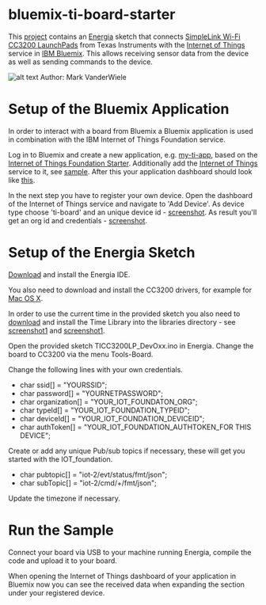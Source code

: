 bluemix-ti-board-starter
================================================================================

This [project](https://github.com/IBM-Bluemix/bluemix-ti-board-starter) contains an [Energia](http://energia.nu/faqs/) sketch that connects [SimpleLink Wi-Fi CC3200 LaunchPads](http://www.ti.com/tool/cc3200-launchxl) from Texas Instruments with the [Internet of Things](https://console.ng.bluemix.net/?ace_base=true#/store/serviceOfferingGuid=8e3a9040-7ce8-4022-a36b-47f836d2b83e&fromCatalog=true) service in [IBM Bluemix](https://bluemix.net). This allows receiving sensor data from the device as well as sending commands to the device.

![alt text](https://raw.githubusercontent.com/IBM-Bluemix/bluemix-ti-board-starter/master/images/energia.png "energia")
Author: Mark VanderWiele


Setup of the Bluemix Application
================================================================================

In order to interact with a board from Bluemix a Bluemix application is used in combination with the IBM Internet of Things Foundation service. 

Log in to Bluemix and create a new application, e.g. [my-ti-app](https://raw.githubusercontent.com/IBM-Bluemix/bluemix-ti-board-starter/master/images/bluemixcreateapp1.png), based on the [Internet of Things Foundation Starter](https://console.ng.bluemix.net/?ace_base=true#/store/appType=web&cloudOEPaneId=store&appTemplateGuid=iot-template&fromCatalog=true). Additionally add the [Internet of Things](https://console.ng.bluemix.net/?ace_base=true#/store/serviceOfferingGuid=8e3a9040-7ce8-4022-a36b-47f836d2b83e&fromCatalog=true) service to it, see [sample](https://raw.githubusercontent.com/IBM-Bluemix/bluemix-ti-board-starter/master/images/bluemixcreateapp2.png). After this your application dashboard should look like [this](https://raw.githubusercontent.com/IBM-Bluemix/bluemix-ti-board-starter/master/images/bluemixcreateapp3.png).

In the next step you have to register your own device. Open the dashboard of the Internet of Things service and navigate to 'Add Device'. As device type choose 'ti-board' and an unique device id - [screenshot](https://raw.githubusercontent.com/IBM-Bluemix/bluemix-ti-board-starter/master/images/registerdevice1.png). As result you'll get an org id and credentials - [screenshot](https://raw.githubusercontent.com/IBM-Bluemix/bluemix-ti-board-starter/master/images/registerdevice2.png).


Setup of the Energia Sketch
================================================================================

[Download](http://energia.nu/download/) and install the Energia IDE.

You also need to download and install the CC3200 drivers, for example for [Mac OS X](http://energia.nu/files/EnergiaFTDIDrivers2.2.18.zip).

In order to use the current time in the provided sketch you also need to [download](http://www.pjrc.com/teensy/td_libs_Time.html) and install the Time Library into the libraries directory - see [screenshot1](https://raw.githubusercontent.com/IBM-Bluemix/bluemix-ti-board-starter/master/images/installtime1.png) and [screenshot1](https://raw.githubusercontent.com/IBM-Bluemix/bluemix-ti-board-starter/master/images/installtime2.png).

Open the provided sketch TICC3200LP_DevOxx.ino in Energia. Change the board to CC3200 via the menu Tools-Board.

Change the following lines with your own credentials.

- char ssid[] = "YOURSSID";
- char password[] = "YOURNETPASSWORD";
- char organization[] = "YOUR_IOT_FOUNDATON_ORG";
- char typeId[]   = "YOUR_IOT_FOUNDATION_TYPEID";
- char deviceId[] = "YOUR_IOT_FOUNDATION_DEVICEID";
- char authToken[] = "YOUR_IOT_FOUNDATION_AUTHTOKEN_FOR THIS DEVICE";

Create or add any unique Pub/sub topics if necessary, these will get you started with the IOT_foundation.

- char pubtopic[] = "iot-2/evt/status/fmt/json";
- char subTopic[] = "iot-2/cmd/+/fmt/json";

Update the timezone if necessary.


Run the Sample
================================================================================

Connect your board via USB to your machine running Energia, compile the code and upload it to your board.

When opening the Internet of Things dashboard of your application in Bluemix now you can see the received data when expanding the section under your registered device.